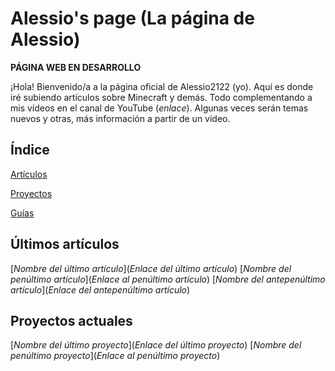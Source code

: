 # Alessio's page (La página de Alessio)

**PÁGINA WEB EN DESARROLLO**

¡Hola! Bienvenido/a a la página oficial de Alessio2122 (yo).
Aquí es donde iré subiendo artículos sobre Minecraft y demás. Todo complementando a mis vídeos en el canal de YouTube (_enlace_).
Algunas veces serán temas nuevos y otras, más información a partir de un vídeo.

## Índice

[Artículos](posts.md)

[Proyectos](proyects.md)

[Guías](guides.md)

## Últimos artículos

[_Nombre del último artículo_](_Enlace del último artículo_)
[_Nombre del penúltimo artículo_](_Enlace al penúltimo artículo_)
[_Nombre del antepenúltimo artículo_](_Enlace del antepenúltimo artículo_)

## Proyectos actuales

[_Nombre del último proyecto_](_Enlace del último proyecto_)
[_Nombre del penúltimo proyecto_](_Enlace al penúltimo proyecto_)